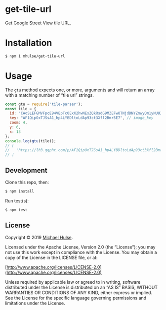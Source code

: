 # get-tile-url

Get Google Street View tile URL.

# Installation

```bash
$ npm i mhulse/get-tile-url
```

# Usage

The `gtu` method expects one, or more, arguments and will return an array with a matching number of “tile url” strings.

```js
const gtu = require('tile-parser');
const tile = {
  id: "CAoSLEFGMVFpcE94VEpTc0ExX2hwNExZQkRsdG9MZEFwOTNjdDNYZmwyQm1yNUU3",
  key: "AF1QipOxTJSsA1_hp4LYBDltoLdAp93ct3Xfl2Bmr5E7", // image_key
  zoom: 4,
  y: 6,
  x: 13
};
console.log(gtu(tile));
// [
//   'https://lh3.ggpht.com/p/AF1QipOxTJSsA1_hp4LYBDltoLdAp93ct3Xfl2Bmr5E7=x13-y6-z4'
// ]
```

## Development

Clone this repo, then:

```bash
$ npm install
```

Run test(s):

```bash
$ npm test
```

## License

Copyright © 2019 [Michael Hulse](http://mky.io).

Licensed under the Apache License, Version 2.0 (the “License”); you may not use this work except in compliance with the License. You may obtain a copy of the License in the LICENSE file, or at:

[http://www.apache.org/licenses/LICENSE-2.0](http://www.apache.org/licenses/LICENSE-2.0)

Unless required by applicable law or agreed to in writing, software distributed under the License is distributed on an “AS IS” BASIS, WITHOUT WARRANTIES OR CONDITIONS OF ANY KIND, either express or implied. See the License for the specific language governing permissions and limitations under the License.
